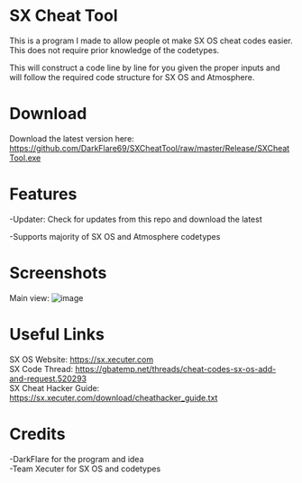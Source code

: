 # SX Cheat Tool
This is a program I made to allow people ot make SX OS cheat codes easier. This does not require prior knowledge of the codetypes.

This will construct a code line by line for you given the proper inputs and will follow the required code structure for SX OS and Atmosphere.

# Download
Download the latest version here: https://github.com/DarkFlare69/SXCheatTool/raw/master/Release/SXCheatTool.exe

# Features
-Updater: Check for updates from this repo and download the latest

-Supports majority of SX OS and Atmosphere codetypes

# Screenshots
Main view:
![image](https://github.com/DarkFlare69/SXCheatTool/assets/10453867/db8ec4f7-a8b8-4fe9-b50c-746d7260e9cd)


# Useful Links
SX OS Website: https://sx.xecuter.com<br/>
SX Code Thread: https://gbatemp.net/threads/cheat-codes-sx-os-add-and-request.520293<br/>
SX Cheat Hacker Guide: https://sx.xecuter.com/download/cheathacker_guide.txt<br/>

# Credits
-DarkFlare for the program and idea<br/>
-Team Xecuter for SX OS and codetypes
